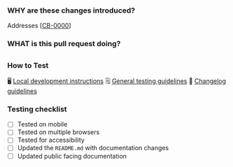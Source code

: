 <!--
  ☝️How to write a good PR title:
  - Prefix it semver ie. feat(someIssue): [Frontend] Added new loading state.
  - Prefix it with [ComponentName] (if applicable), for example: [Button]
  - Start with a verb, for example: Add, Delete, Improve, Fix…
  - Give as much context as necessary and as little as possible
  - Prefix it with [WIP] while it’s a work in progress
-->

### WHY are these changes introduced?

Addresses [[CB-0000](#url-here)] <!-- link to Jira or Github issue if one exists -->

<!--
  Context about the problem that’s being addressed. Use bullets or ordered lists for multiple touch points.
-->

### WHAT is this pull request doing?

<!--
  Summary of the changes committed.

  Before / after screenshots are appreciated for UI changes. Make sure to include alt text that describes the screenshot.

  If you include an animated gif showing your change, wrapping it in a details tag is recommended. Gifs usually autoplay, which can cause accessibility issues for people reviewing your PR:

    <details>
      <summary>Summary of your gif(s)</summary>
      <img src="..." alt="Description of what the gif shows">
    </details>
-->

## <!-- ℹ️ Delete the following for small / trivial changes -->

### How to Test

🖥 [Local development instructions](#link-to-repo-readme)
🗒 [General testing guidelines](#link-to-testing-guidelines)
📄 [Changelog guidelines](#link-to-changelog-guidelines)


### Testing checklist

* [ ] Tested on mobile
* [ ] Tested on multiple browsers
* [ ] Tested for accessibility
* [ ] Updated the `README.md` with documentation changes
* [ ] Updated public facing documentation